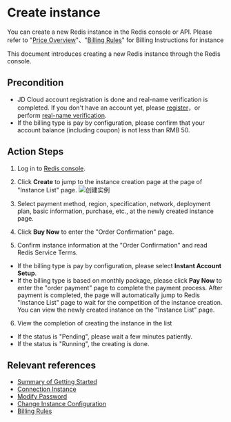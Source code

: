 ﻿# Create instance

You can create a new Redis instance in the Redis console or API. Please refer to "[Price Overview](../Pricing/Price-Overview.md)"、"[Billing Rules](../Pricing/Billing-Rules.md)" for Billing Instructions for instance

This document introduces creating a new Redis instance through the Redis console.

## Precondition
- JD Cloud account registration is done and real-name verification is completed. If you don't have an account yet, please [register](https://accounts.jdcloud.com/p/regPage?source=jdcloud&ReturnUrl=%2f%2fuc.jdcloud.com%2fpassport%2fcomplete%3freturnUrl%3dhttp%3A%2F%2Fuc.jdcloud.com%2Fredirect%2FloginRouter%3FreturnUrl%3Dhttps%253A%252F%252Fwww.jdcloud.com%252Fhelp%252Fdetail%252F734%252FisCatalog%252F1)，or perform [real-name verification](https://uc.jdcloud.com/account/certify).
- If the billing type is pay by configuration, please confirm that your account balance (including coupon) is not less than RMB 50.

## Action Steps
1. Log in to [Redis console](https://redis-console.jdcloud.com/redis).

2. Click **Create** to jump to the instance creation page at the page of "Instance List" page.
   ![创建实例](https://github.com/jdcloudcom/cn/tree/edit/image/Redis/create-redis-instance.PNG)

3. Select payment method, region, specification, network, deployment plan, basic information, purchase, etc., at the newly created instance page.

4. Click **Buy Now** to enter the "Order Confirmation" page.

5. Confirm instance information at the "Order Confirmation" and read Redis Service Terms.

  - If the billing type is pay by configuration, please select **Instant Account Setup**.
  - If the billing type is based on monthly package, please click **Pay Now** to enter the "order payment" page to complete the payment process.
After payment is completed, the page will automatically jump to Redis "Instance List" page to wait for the competition of the instance creation. You can view the newly created instance on the "Instance List" page.

6. View the completion of creating the instance in the list
  - If the status is "Pending", please wait a few minutes patiently.
  - If the status is "Running", the creating is done.

## Relevant references

- [Summary of Getting Started](Set-Whitelist.md)
- [Connection Instance](Connect-Instances.md)
- [Modify Password](../../Operation-Guide/Instance-Management/Change-Password.md)
- [Change Instance Configuration](../../Operation-Guide/Instance-Management/Change-Configuration.md)
- [Billing Rules](../../Pricing/Billing-Rules.md)

